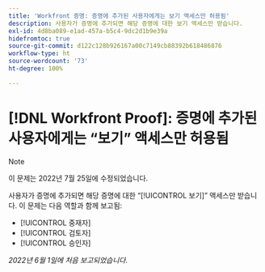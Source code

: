 ```yaml
---
title: 'Workfront 증명: 증명에 추가된 사용자에게는 보기 액세스만 허용됨'
description: 사용자가 증명에 추가되면 해당 증명에 대한 보기 액세스만 받습니다.
exl-id: 4d8ba089-e1ad-457a-b5c4-9dc2d1b9e39a
hidefromtoc: true
source-git-commit: d122c128b926167a00c7149cb88392b618486876
workflow-type: ht
source-wordcount: '73'
ht-degree: 100%

---
```


# [!DNL Workfront Proof]: 증명에 추가된 사용자에게는 “보기” 액세스만 허용됨

>[!NOTE]
>
>이 문제는 2022년 7월 25일에 수정되었습니다.

사용자가 증명에 추가되면 해당 증명에 대한 “[!UICONTROL 보기]” 액세스만 받습니다. 이 문제는 다음 역할과 함께 보고됨:

* [!UICONTROL 중재자]
* [!UICONTROL 검토자]
* [!UICONTROL 승인자]

_2022년 6월 1일에 처음 보고되었습니다._
